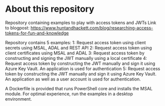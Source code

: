 # About this repository
Repository containing examples to play with access tokens and JWTs
Link to blogpost: https://www.huntandhackett.com/blog/researching-access-tokens-for-fun-and-knowledge

Repository contains 5 examples: 
  1: Request access token using client secrets using MSAL, ADAL and REST API 
  2: Request access token using client certificates using MSAL and ADAL 
  3: Request access token by constructing and signing the JWT manually using a local certificate 
  4: Request access token by constructing the JWT manually and sign it using Azure Key Vault. An application is used for authentication 
  5: Request access token by constructing the JWT manually and sign it using Azure Key Vault. An application as well as a user account is used for authentication. 
  
 A Dockerfile is provided that runs PowerShell core and installs the MSAL module. For optimal experience, run the examples in a desktop environment.
